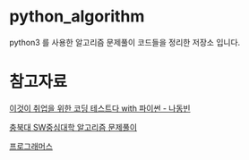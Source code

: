 # python_algorithm

python3 를 사용한 알고리즘 문제풀이 코드들을 정리한 저장소 입니다.

# 참고자료

[이것이 취업을 위한 코딩 테스트다 with 파이썬 - 나동빈](https://www.yes24.com/Product/Goods/91433923)

[충북대 SW중심대학 알고리즘 문제풀이](http://jungol.co.kr)

[프로그래머스](https://programmers.co.kr/)